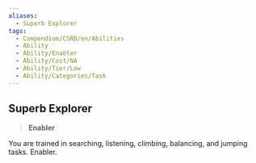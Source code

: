```yaml
---
aliases:
  - Superb Explorer
tags:
  - Compendium/CSRD/en/Abilities
  - Ability
  - Ability/Enabler
  - Ability/Cost/NA
  - Ability/Tier/Low
  - Ability/Categories/Task
---
```

  
    
## Superb Explorer    
>**Enabler**  
    
You are trained in searching, listening, climbing, balancing, and jumping tasks. Enabler.